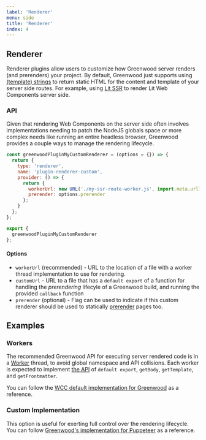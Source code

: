 ```yaml
---
label: 'Renderer'
menu: side
title: 'Renderer'
index: 4
---
```


## Renderer

Renderer plugins allow users to customize how Greenwood server renders (and prerenders) your project.  By default, Greenwood just supports using [(template) strings](/docs/server-rendering/) to return static HTML for the content and template of your server side routes.  For example, using [Lit SSR](https://github.com/lit/lit/tree/main/packages/labs/ssr) to render Lit Web Components server side.

### API

Given that rendering Web Components on the server side often involves implementations needing to patch the NodeJS globals space or more complex needs like running an entire headless browser, Greenwood provides a couple ways to manage the rendering lifecycle.

```js
const greenwoodPluginMyCustomRenderer = (options = {}) => {
  return {
    type: 'renderer',
    name: 'plugin-renderer-custom',
    provider: () => {
      return {
        workerUrl: new URL('./my-ssr-route-worker.js', import.meta.url),
        prerender: options.prerender
      };
    }
  };
};

export {
  greenwoodPluginMyCustomRenderer
};
```

#### Options
- `workerUrl` (recommended) - URL to the location of a file with a worker thread implementation to use for rendering.
- `customUrl` - URL to a file that has a `default export` of a function for handling the _prerendering_ lifecyle of a Greenwood build, and running the provided `callback` function
- `prerender` (optional) - Flag can be used to indicate if this custom renderer should be used to statically [prerender](/docs/configuration/#prerender) pages too.

## Examples

### Workers

The recommended Greenwood API for executing server rendered code is in a [Worker](https://nodejs.org/api/worker_threads.html) thread, to avoid global namespace and API collisions.
Each worker is expected to implement [the API](/docs/server-rendering/#api) of `default export`, `getBody`, `getTemplate`, and `getFrontmatter`.

You can follow the [WCC default implementation for Greenwood](https://github.com/ProjectEvergreen/greenwood/blob/master/packages/cli/src/lib/ssr-route-worker.js) as a reference.

### Custom Implementation

This option is useful for exerting full control over the rendering lifecycle.  You can follow [Greenwood's implementation for Puppeteer](https://github.com/ProjectEvergreen/greenwood/blob/master/packages/plugin-renderer-puppeteer/src/puppeteer-handler.js) as a reference.